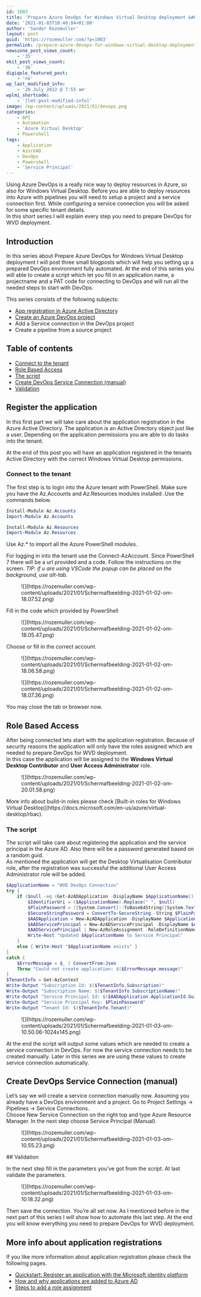 ```yaml
---
id: 1003
title: 'Prepare Azure DevOps for Windows Virtual Desktop deployment &#8211; App registration'
date: '2021-01-03T10:40:04+01:00'
author: 'Sander Rozemuller'
layout: post
guid: 'https://rozemuller.com/?p=1003'
permalink: /prepare-azure-devops-for-windows-virtual-desktop-deployment-app-registration/
newszone_post_views_count:
    - '35'
ekit_post_views_count:
    - '36'
digiqole_featured_post:
    - 'no'
wp_last_modified_info:
    - '20 July 2022 @ 7:55 am'
wplmi_shortcode:
    - '[lmt-post-modified-info]'
image: /wp-content/uploads/2021/01/devops.png
categories:
    - API
    - Automation
    - 'Azure Virtual Desktop'
    - Powershell
tags:
    - Application
    - AzureAD
    - DevOps
    - Powershell
    - 'Service Principal'
---
```


Using Azure DevOps is a really nice way to deploy resources in Azure, so also for Windows Virtual Desktop. Before you are able to deploy resources into Azure with pipelines you will need to setup a project and a service connection first. While configuring a service connection you will be asked for some specific tenant details.   
In this short series I will explain every step you need to prepare DevOps for WVD deployment.

## Introduction

In this series about Prepare Azure DevOps for Windows Virtual Desktop deployment I will post three small blogposts which will help you setting up a prepared DevOps environment fully automated. At the end of this series you will able to create a script which let you fill in an application name, a projectname and a PAT code for connecting to DevOps and will run all the needed steps to start with DevOps.

This series consists of the following subjects:

- [App registration in Azure Active Directory](https://rozemuller.com/prepare-azure-devops-for-windows-virtual-desktop-deployment-app-registration/)
- [Create an Azure DevOps project](https://rozemuller.com/prepare-azure-devops-for-windows-virtual-desktop-deployment-create-devops-project/)
- Add a Service connection in the DevOps project
- Create a pipeline from a source project

## Table of contents

- [Connect to the tenant](#connect)
- [Role Based Access](#rbac)
- [The script](#script)
- [Create DevOps Service Connection (manual)](#service-connection)
- [Validation](#validation)

## Register the application

In this first part we will take care about the application registration in the Azure Active Directory. The application is an Active Directory object just like a user. Depending on the application permissions you are able to do tasks into the tenant.

At the end of this post you will have an application registered in the tenants Active Directory with the correct Windows Virtual Desktop permissions.

### Connect to the tenant

The first step is to login into the Azure tenant with PowerShell. Make sure you have the Az.Accounts and Az.Resources modules installed .Use the commands below.

```powershell
Install-Module Az.Accounts
Import-Module Az.Accounts

Install-Module Az.Resources
Import-Module Az.Resources
```

Use Az.\* to import all the Azure PowerShell modules.

For logging in into the tenant use the Connect-AzAccount. Since PowerShell 7 there will be a url provided and a code. Follow the instructions on the screen. *TIP: if u are using VSCode the popup can be placed on the background, use alt-tab.*

<figure class="wp-block-image size-large">![](https://rozemuller.com/wp-content/uploads/2021/01/Schermafbeelding-2021-01-02-om-18.07.52.png)</figure>Fill in the code which provided by PowerShell

<figure class="wp-block-image size-large">![](https://rozemuller.com/wp-content/uploads/2021/01/Schermafbeelding-2021-01-02-om-18.05.47.png)</figure>Choose or fill in the correct account.

<figure class="wp-block-image size-large">![](https://rozemuller.com/wp-content/uploads/2021/01/Schermafbeelding-2021-01-02-om-18.06.58.png)</figure><figure class="wp-block-image size-large">![](https://rozemuller.com/wp-content/uploads/2021/01/Schermafbeelding-2021-01-02-om-18.07.36.png)</figure>You may close the tab or browser now.

## Role Based Access

After being connected lets start with the application registration. Because of security reasons the application will only have the roles assigned which are needed to prepare DevOps for WVD deployment.  
In this case the application will be assigned to the **Windows Virtual Desktop Contributor** and **User Access Administrator** role.

<figure class="wp-block-image size-large is-resized">![](https://rozemuller.com/wp-content/uploads/2021/01/Schermafbeelding-2021-01-02-om-20.01.58.png)</figure>More info about build-in roles please check [Built-in roles for Windows Virtual Desktop](https://docs.microsoft.com/en-us/azure/virtual-desktop/rbac).

### The script

The script will take care about registering the application and the service principal in the Azure AD. Also there will be a password generated based on a random guid.  
As mentioned the application will get the Desktop Virtualisation Contributor role, after the registration was successful the additional User Access Administrator role will be added.

```powershell
$ApplicationName = "WVD DevOps Connection"
try {
    if ($null -eq (Get-AzADApplication -DisplayName $ApplicationName)) {
        $IdentifierUri = ($ApplicationName).Replace(" ", $null)
        $PlainPassword = ([System.Convert]::ToBase64String([System.Text.Encoding]::UTF8.GetBytes((New-Guid)))) + "="
        $SecureStringPassword = ConvertTo-SecureString -String $PlainPassword -AsPlainText -Force
        $AADApplication = New-AzADApplication -DisplayName $ApplicationName -IdentifierUris "http://$IdentifierUri" -Password $SecureStringPassword
        $AADServicePrincipal = New-AzADServicePrincipal -DisplayName $ApplicationName -Role "Desktop Virtualization Contributor" -ApplicationId $AADApplication.applicationId
        $AADServicePrincipal | New-AzRoleAssignment -RoleDefinitionName "User Access Administrator"
        Write-Host "Updated $ApplicationName to Service Principal"  
    }
    else { Write-Host "$ApplicationName exists" }
}
catch {
    $ErrorMessage = $_ | ConvertFrom-Json
    Throw "Could not create application: $($ErrorMessage.message)"
}
$TenantInfo = Get-AzContext
Write-Output "Subscription Id: $($TenantInfo.Subscription)"
Write-Output "Subscription Name: $($TenantInfo.SubscriptionName)"
Write-Output "Service Principal Id: $($AADApplication.ApplicationId.Guid)"
Write-Output "Service Principal Key: $PlainPassword"
Write-Output "Tenant Id: $($TenantInfo.Tenant)"
```

<figure class="wp-block-image size-large is-resized">![](https://rozemuller.com/wp-content/uploads/2021/01/Schermafbeelding-2021-01-03-om-10.50.06-1024x145.png)</figure>At the end the script will output some values which are needed to create a service connection in DevOps. For now the service connection needs to be created manually. Later in this series we are using these values to create service connection automatically.

## Create DevOps Service Connection (manual)

Let’s say we will create a service connection manually now. Assuming you already have a DevOps environment and a project. Go to Project Settings -&gt; Pipelines -&gt; Service Connections.   
Choose New Service Connection on the right top and type Azure Resource Manager. In the next step choose Service Principal (Manual).

<figure class="wp-block-image size-large">![](https://rozemuller.com/wp-content/uploads/2021/01/Schermafbeelding-2021-01-03-om-10.55.23.png)</figure>## Validation

In the next step fill in the parameters you’ve got from the script. At last validate the parameters.

<figure class="wp-block-image size-large">![](https://rozemuller.com/wp-content/uploads/2021/01/Schermafbeelding-2021-01-03-om-10.18.32.png)</figure>Then save the connection. You’re all set now.  
As I mentioned before in the next part of this series I will show how to automate this last step. At the end you will know everything you need to prepare DevOps for WVD deployment.

## More info about application registrations

If you like more information about application registration please check the following pages.

- [Quickstart: Register an application with the Microsoft identity platform](https://docs.microsoft.com/en-us/azure/active-directory/develop/quickstart-register-app)
- [How and why applications are added to Azure AD](https://docs.microsoft.com/nl-nl/azure/active-directory/develop/active-directory-how-applications-are-added)
- [Steps to add a role assignment](https://docs.microsoft.com/nl-nl/azure/role-based-access-control/role-assignments-steps)